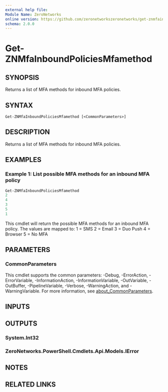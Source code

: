 ```yaml
---
external help file:
Module Name: ZeroNetworks
online version: https://github.com/zeronetworkszeronetworks/get-znmfainboundpoliciesmfamethod
schema: 2.0.0
---
```


# Get-ZNMfaInboundPoliciesMfamethod

## SYNOPSIS
Returns a list of MFA methods for inbound MFA policies.

## SYNTAX

```
Get-ZNMfaInboundPoliciesMfamethod [<CommonParameters>]
```

## DESCRIPTION
Returns a list of MFA methods for inbound MFA policies.

## EXAMPLES

### Example 1: List possible MFA methods for an inbound MFA policy
```powershell
Get-ZNMfaInboundPoliciesMfamethod
2
4
3
5
1
```

This cmdlet will return the possible MFA methods for an inbound MFA policy.
The values are mapped to:
1 = SMS
2 = Email
3 = Duo Push
4 = Browser
5 = No MFA

## PARAMETERS

### CommonParameters
This cmdlet supports the common parameters: -Debug, -ErrorAction, -ErrorVariable, -InformationAction, -InformationVariable, -OutVariable, -OutBuffer, -PipelineVariable, -Verbose, -WarningAction, and -WarningVariable. For more information, see [about_CommonParameters](http://go.microsoft.com/fwlink/?LinkID=113216).

## INPUTS

## OUTPUTS

### System.Int32

### ZeroNetworks.PowerShell.Cmdlets.Api.Models.IError

## NOTES

## RELATED LINKS

